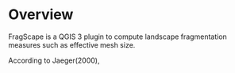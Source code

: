 # Overview

FragScape is a QGIS 3 plugin to compute landscape fragmentation measures such as effective mesh size.

According to Jaeger(2000), 

# 

